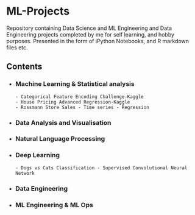 # ML-Projects
Repository containing Data Science and ML Engineering and Data Engineering projects completed by me for self learning, and hobby purposes. Presented in the form of iPython Notebooks, and R markdown files etc.

## Contents

- ### Machine Learning & Statistical analysis
      - Categorical Feature Encoding Challenge-Kaggle    
      - House Pricing Advanced Regression-Kaggle
      - Rossmann Store Sales - Time series - Regression
- ### Data Analysis and Visualisation
- ### Natural Language Processing
- ### Deep Learning
      - Dogs vs Cats Classification - Supervised Convolutional Neural Network
- ### Data Engineering
- ### ML Engineering & ML Ops

